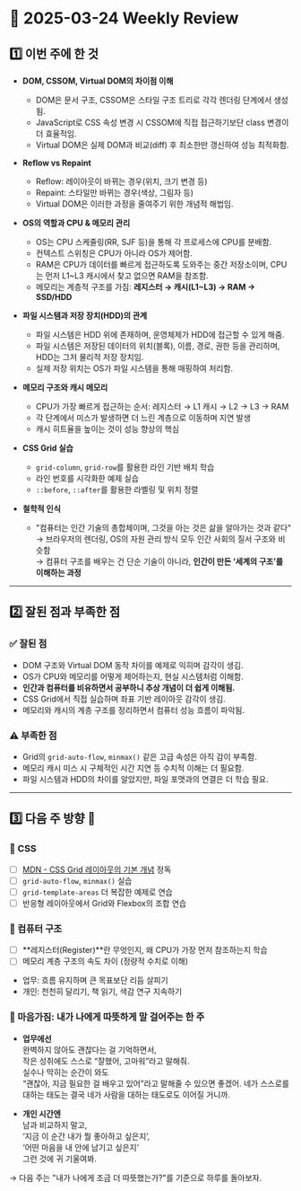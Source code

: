 # 📝 2025-03-24 Weekly Review

## 1️⃣ 이번 주에 한 것

- **DOM, CSSOM, Virtual DOM의 차이점 이해**
  - DOM은 문서 구조, CSSOM은 스타일 구조 트리로 각각 렌더링 단계에서 생성됨.
  - JavaScript로 CSS 속성 변경 시 CSSOM에 직접 접근하기보단 class 변경이 더 효율적임.
  - Virtual DOM은 실제 DOM과 비교(diff) 후 최소한만 갱신하여 성능 최적화함.

- **Reflow vs Repaint**
  - Reflow: 레이아웃이 바뀌는 경우(위치, 크기 변경 등)
  - Repaint: 스타일만 바뀌는 경우(색상, 그림자 등)
  - Virtual DOM은 이러한 과정을 줄여주기 위한 개념적 해법임.

- **OS의 역할과 CPU & 메모리 관리**
  - OS는 CPU 스케줄링(RR, SJF 등)을 통해 각 프로세스에 CPU를 분배함.
  - 컨텍스트 스위칭은 CPU가 아니라 OS가 제어함.
  - RAM은 CPU가 데이터를 빠르게 접근하도록 도와주는 중간 저장소이며, CPU는 먼저 L1~L3 캐시에서 찾고 없으면 RAM을 참조함.
  - 메모리는 계층적 구조를 가짐: **레지스터 → 캐시(L1~L3) → RAM → SSD/HDD**

- **파일 시스템과 저장 장치(HDD)의 관계**
  - 파일 시스템은 HDD 위에 존재하며, 운영체제가 HDD에 접근할 수 있게 해줌.
  - 파일 시스템은 저장된 데이터의 위치(블록), 이름, 경로, 권한 등을 관리하며, HDD는 그저 물리적 저장 장치임.
  - 실제 저장 위치는 OS가 파일 시스템을 통해 매핑하여 처리함.

- **메모리 구조와 캐시 메모리**
  - CPU가 가장 빠르게 접근하는 순서: 레지스터 → L1 캐시 → L2 → L3 → RAM
  - 각 단계에서 미스가 발생하면 더 느린 계층으로 이동하며 지연 발생
  - 캐시 히트율을 높이는 것이 성능 향상의 핵심

- **CSS Grid 실습**
  - `grid-column`, `grid-row`를 활용한 라인 기반 배치 학습
  - 라인 번호를 시각화한 예제 실습
  - `::before`, `::after`를 활용한 라벨링 및 위치 정렬

- **철학적 인식**
  - "컴퓨터는 인간 기술의 총합체이며, 그것을 아는 것은 삶을 알아가는 것과 같다"  
    → 브라우저의 렌더링, OS의 자원 관리 방식 모두 인간 사회의 질서 구조와 비슷함  
    → 컴퓨터 구조를 배우는 건 단순 기술이 아니라, **인간이 만든 ‘세계의 구조’를 이해하는 과정**

---

## 2️⃣ 잘된 점과 부족한 점

### ✅ 잘된 점

- DOM 구조와 Virtual DOM 동작 차이를 예제로 익히며 감각이 생김.
- OS가 CPU와 메모리를 어떻게 제어하는지, 현실 시스템처럼 이해함.
- **인간과 컴퓨터를 비유하면서 공부하니 추상 개념이 더 쉽게 이해됨.**
- CSS Grid에서 직접 실습하며 좌표 기반 레이아웃 감각이 생김.
- 메모리와 캐시의 계층 구조를 정리하면서 컴퓨터 성능 흐름이 파악됨.

### ⚠️ 부족한 점

- Grid의 `grid-auto-flow`, `minmax()` 같은 고급 속성은 아직 감이 부족함.
- 메모리 캐시 미스 시 구체적인 시간 지연 등 수치적 이해는 더 필요함.
- 파일 시스템과 HDD의 차이를 알았지만, 파일 포맷과의 연결은 더 학습 필요.

---

## 3️⃣ 다음 주 방향 🎯

### 📌 CSS
- [ ] [MDN - CSS Grid 레이아웃의 기본 개념](https://developer.mozilla.org/ko/docs/Web/CSS/CSS_grid_layout/Basic_concepts_of_grid_layout) 정독
- [ ] `grid-auto-flow`, `minmax()` 실습
- [ ] `grid-template-areas` 더 복잡한 예제로 연습
- [ ] 반응형 레이아웃에서 Grid와 Flexbox의 조합 연습

### 📌 컴퓨터 구조
- [ ] **레지스터(Register)**란 무엇인지, 왜 CPU가 가장 먼저 참조하는지 학습
- [ ] 메모리 계층 구조의 속도 차이 (정량적 수치로 이해)
- 업무: 흐름 유지하며 큰 목표보단 리듬 살피기
- 개인: 천천히 달리기, 책 읽기, 색감 연구 지속하기

### 💭 마음가짐: 내가 나에게 따뜻하게 말 걸어주는 한 주

- **업무에선**  
  완벽하지 않아도 괜찮다는 걸 기억하면서,  
  작은 성취에도 스스로 “잘했어, 고마워”라고 말해줘.  
  실수나 막히는 순간이 와도  
  “괜찮아, 지금 필요한 걸 배우고 있어”라고 말해줄 수 있으면 좋겠어.
  네가 스스로를 대하는 태도는 결국 네가 사람을 대하는 태도로도 이어질 거니까.

- **개인 시간엔**  
  남과 비교하지 말고,  
  ‘지금 이 순간 내가 뭘 좋아하고 싶은지’,  
  ‘어떤 마음을 내 안에 남기고 싶은지’  
  그런 것에 귀 기울여봐.

→ 다음 주는 "내가 나에게 조금 더 따뜻했는가?"를 기준으로 하루를 돌아보자.
